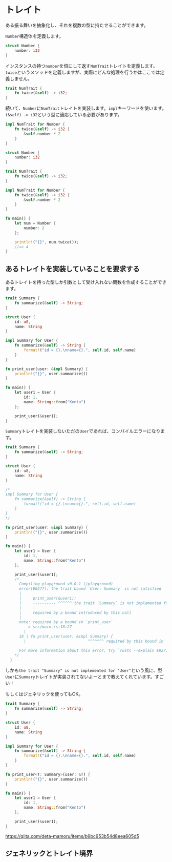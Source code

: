 # トレイト

ある振る舞いを抽象化し、それを複数の型に持たせることができます。

`Number`構造体を定義します。

```rs
struct Number {
    number: i32
}
```

インスタンスの持つ`number`を倍にして返す`NumTrait`トレイトを定義します。`twice`というメソッドを定義しますが、実際にどんな処理を行うかはここでは定義しません。

```rs
trait NumTrait {
    fn twice(&self) -> i32;
}
```

続いて、`Number`に`NumTrait`トレイトを実装します。`impl`キーワードを使います。`(&self) -> i32`という型に適応している必要があります。

```rs
impl NumTrait for Number {
    fn twice(&self) -> i32 {
        &self.number * 2
    }
}
```


```rs
struct Number {
    number: i32
}

trait NumTrait {
    fn twice(&self) -> i32;
}

impl NumTrait for Number {
    fn twice(&self) -> i32 {
        &self.number * 2
    }
}

fn main() {
    let num = Number {
        number: 2
    };

    println!("{}", num.twice());
    //=> 4
}
```

## あるトレイトを実装していることを要求する

あるトレイトを持った型しか引数として受け入れない関数を作成することができます。


```rs
trait Summary {
    fn summarize(&self) -> String;
}

struct User {
    id: u8,
    name: String
}

impl Summary for User {
    fn summarize(&self) -> String {
        format!("id = {}.\nname={}.", self.id, self.name)
    }
}

fn print_user(user: &impl Summary) {
    println!("{}", user.summarize())
}

fn main() {
    let user1 = User {
        id: 1,
        name: String::from("Kento")
    };

    print_user(&user1);
}
```

`Summary`トレイトを実装しないただの`User`であれば、コンパイルエラーになります。

```rs
trait Summary {
    fn summarize(&self) -> String;
}

struct User {
    id: u8,
    name: String
}

/*
impl Summary for User {
    fn summarize(&self) -> String {
        format!("id = {}.\nname={}.", self.id, self.name)
    }
}
*/

fn print_user(user: &impl Summary) {
    println!("{}", user.summarize())
}

fn main() {
    let user1 = User {
        id: 1,
        name: String::from("Kento")
    };

    print_user(&user1);
    /*
      Compiling playground v0.0.1 (/playground)
      error[E0277]: the trait bound `User: Summary` is not satisfied
      |
      |     print_user(&user1);
      |     ---------- ^^^^^^ the trait `Summary` is not implemented for `User`
      |     |
      |     required by a bound introduced by this call
      |
      note: required by a bound in `print_user`
        --> src/main.rs:18:27
        |
      18 | fn print_user(user: &impl Summary) {
        |                           ^^^^^^^ required by this bound in `print_user`

      For more information about this error, try `rustc --explain E0277`.
    */
  }
```

しかも`the trait "Summary" is not implemented for "User"`という風に、型`User`に`Summary`トレイトが実装されてないよーとまで教えてくれています。すごい！

もしくはジェネリックを使ってもOK。

```rs
trait Summary {
    fn summarize(&self) -> String;
}

struct User {
    id: u8,
    name: String
}

impl Summary for User {
    fn summarize(&self) -> String {
        format!("id = {}.\nname={}.", self.id, self.name)
    }
}

fn print_user<T: Summary>(user: &T) {
    println!("{}", user.summarize())
}

fn main() {
    let user1 = User {
        id: 1,
        name: String::from("Kento")
    };

    print_user(&user1);
}
```


https://qiita.com/deta-mamoru/items/b9bc953b54d8eea605d5


## ジェネリックとトレイト境界

